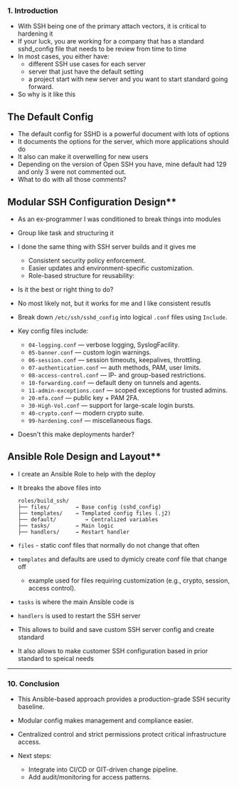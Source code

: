
### **1. Introduction**

- With SSH being one of the primary attach vectors, it is critical to hardening it
- If your luck, you are working for a company that has a standard sshd_config file that needs to be review from time to time
- In most cases, you either have:
  - different SSH use cases for each server
  - server that just have the default setting
  - a project start with new server and you want to start standard going forward.
- So why is it like this

## The Default Config
- The default config for SSHD is a powerful document with lots of options
- It documents the options for the server, which more applications should do
- It also can make it overwelling for new users
- Depending on the version of Open SSH you have, mine default had 129 and only 3 were not commented out. 
- What to do with all those comments?
 
## Modular SSH Configuration Design**
- As an ex-programmer I was conditioned to break things into modules
- Group like task and structuring it
- I done the same thing with SSH server builds and it gives me
  * Consistent security policy enforcement.
  * Easier updates and environment-specific customization.
  * Role-based structure for reusability:

- Is it the best or right thing to do? 
- No most likely not, but it works for me and I like consistent resutls

- Break down `/etc/ssh/sshd_config` into logical `.conf` files using `Include`.
- Key config files include:

  * `04-logging.conf` — verbose logging, SyslogFacility.
  * `05-banner.conf` — custom login warnings.
  * `06-session.conf` — session timeouts, keepalives, throttling.
  * `07-authentication.conf` — auth methods, PAM, user limits.
  * `08-access-control.conf` — IP- and group-based restrictions.
  * `10-forwarding.conf` — default deny on tunnels and agents.
  * `11-admin-exceptions.conf` — scoped exceptions for trusted admins.
  * `20-mfa.conf` — public key + PAM 2FA.
  * `30-High-Vol.conf` — support for large-scale login bursts.
  * `40-crypto.conf` — modern crypto suite.
  * `99-hardening.conf` — miscellaneous flags.

- Doesn't this make deployments harder?

## Ansible Role Design and Layout**
- I create an Ansible Role to help with the deploy
- It breaks the above files into
  ```
  roles/build_ssh/
  ├── files/        → Base config (sshd_config)
  ├── templates/    → Templated config files (.j2)
  ├── default/         → Centralized variables
  ├── tasks/        → Main logic
  ├── handlers/     → Restart handler
  ```
- `files` - static conf files that normally do not change that often
- `templates` and defaults are used to dymicly create conf file that change off
  - example used for files requiring customization (e.g., crypto, session, access control).
- `tasks` is where the main Ansible code is
- `handlers` is used to restart the SSH server

- This allows to build and save custom SSH server config and create standard
- It also allows to make customer SSH configuration based in prior standard to speical needs
---

### **10. Conclusion**

* This Ansible-based approach provides a production-grade SSH security baseline.
* Modular config makes management and compliance easier.
* Centralized control and strict permissions protect critical infrastructure access.
* Next steps:

  * Integrate into CI/CD or GIT-driven change pipeline.
  * Add audit/monitoring for access patterns.

